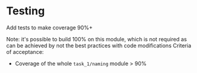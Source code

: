 # Testing
Add tests to make coverage 90%+

Note: it's possible to build 100% on this module, which is not required as  can be achieved by not the best practices with code modifications
Criteria of acceptance:
* Coverage of the whole `task_1/naming` module > 90%